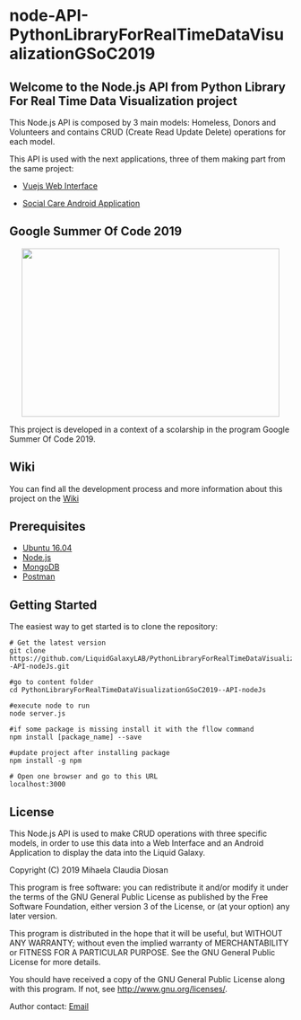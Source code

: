 # node-API-PythonLibraryForRealTimeDataVisualizationGSoC2019

## __Welcome to the Node.js API from Python Library For Real Time Data Visualization project__



<p>This Node.js API is composed by 3 main models: Homeless, Donors and Volunteers and contains CRUD (Create Read Update Delete) operations for each model.</p>

<p>This API is used with the next applications, three of them making part from the same project:</p>

 * [Vuejs Web Interface](https://github.com/LiquidGalaxyLAB/Python-library-for-real-time-data-visualization----Web-Interface)
 
 * [Social Care Android Application](https://github.com/LiquidGalaxyLAB/Python-library-for-real-time-data-visualization--SocialCare-Android-App)
 
 
 
 ## __Google Summer Of Code 2019__
 
<p align="center"> 
 <img width="460" height="300" src="https://i.ibb.co/6YRpnjS/google-summer-of-code-2016.png">
</p>

This project is developed in a context of a scolarship in the program Google Summer Of Code 2019.
 


 ## __Wiki__
 
 You can find all the development process and more information about this project on the [Wiki](https://github.com/LiquidGalaxyLAB/PythonLibraryForRealTimeDataVisualizationGSoC2019--API-nodeJs/wiki) 
 
 ## __Prerequisites__
 
 * [Ubuntu 16.04](http://releases.ubuntu.com/16.04/)
 * [Node.js](https://nodejs.org/en/)
 * [MongoDB](https://docs.mongodb.com/manual/tutorial/install-mongodb-on-ubuntu/)
 * [Postman](https://www.getpostman.com/downloads/)
 
 ## __Getting Started__
 
 The easiest way to get started is to clone the repository:
 ```
 # Get the latest version
 git clone https://github.com/LiquidGalaxyLAB/PythonLibraryForRealTimeDataVisualizationGSoC2019--API-nodeJs.git 
 
 #go to content folder
 cd PythonLibraryForRealTimeDataVisualizationGSoC2019--API-nodeJs
 
 #execute node to run
 node server.js
 
 #if some package is missing install it with the fllow command
 npm install [package_name] --save
 
 #update project after installing package
 npm install -g npm
 
 # Open one browser and go to this URL
 localhost:3000
 ```
 
  ## __License__
  
 This Node.js API is used to make CRUD operations with three specific models, in order to use this data into a Web Interface and an Android Application to display the data into the Liquid Galaxy.

Copyright (C) 2019 Mihaela Claudia Diosan

This program is free software: you can redistribute it and/or modify it under the terms of the GNU General Public License as published by the Free Software Foundation, either version 3 of the License, or (at your option) any later version.

This program is distributed in the hope that it will be useful, but WITHOUT ANY WARRANTY; without even the implied warranty of MERCHANTABILITY or FITNESS FOR A PARTICULAR PURPOSE. See the GNU General Public License for more details.

You should have received a copy of the GNU General Public License along with this program. If not, see http://www.gnu.org/licenses/.

Author contact: [Email](mcd1591@gmail.com)

 

 
